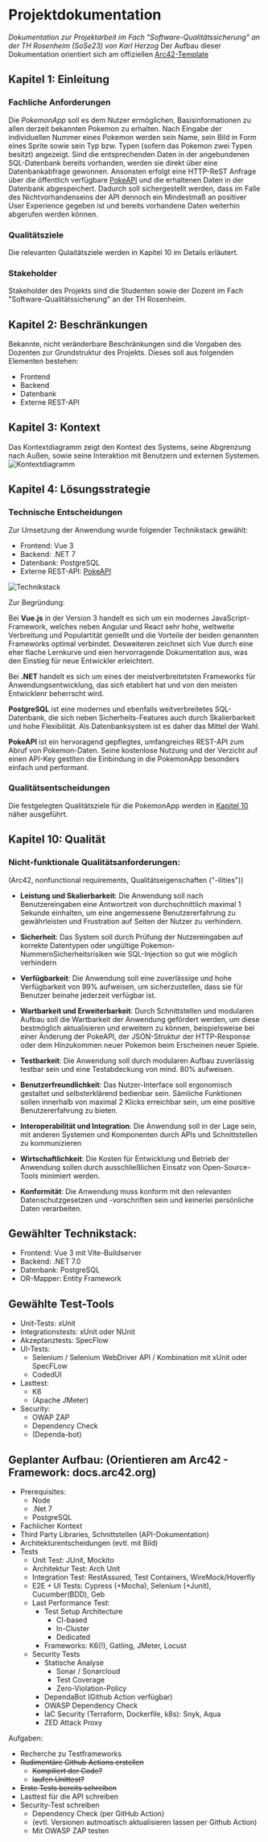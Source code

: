 # Projektdokumentation
*Dokumentation zur Projektarbeit im Fach "Software-Qualitätssicherung" an der TH Rosenheim (SoSe23) von Karl Herzog*
Der Aufbau dieser Dokumentation orientiert sich am offiziellen [Arc42-Template](https://docs.arc42.org/home/)

## Kapitel 1: Einleitung
### Fachliche Anforderungen
Die *PokemonApp* soll es dem Nutzer ermöglichen, Basisinformationen zu allen derzeit bekannten Pokemon zu erhalten. Nach Eingabe der individuellen Nummer eines Pokemon werden sein Name, sein Bild in Form eines Sprite sowie sein Typ bzw. Typen (sofern das Pokemon zwei Typen besitzt) angezeigt. Sind die entsprechenden Daten in der angebundenen SQL-Datenbank bereits vorhanden, werden sie direkt über eine Datenbankabfrage gewonnen. Ansonsten erfolgt eine HTTP-ReST Anfrage über die öffentlich verfügbare [PokeAPI](https://pokeapi.co/) und die erhaltenen Daten in der Datenbank abgespeichert. Dadurch soll sichergestellt werden, dass im Falle des Nichtvorhandenseins der API dennoch ein Mindestmaß an positiver User Experience gegeben ist und bereits vorhandene Daten weiterhin abgerufen werden können.
### Qualitätsziele
Die relevanten Qulaitätsziele werden in Kapitel 10 im Details erläutert.
### Stakeholder
Stakeholder des Projekts sind die Studenten sowie der Dozent im Fach "Software-Qualitätssicherung" an der TH Rosenheim.

## Kapitel 2: Beschränkungen
Bekannte, nicht veränderbare Beschränkungen sind die Vorgaben des Dozenten zur Grundstruktur des Projekts. Dieses soll aus folgenden Elementen bestehen:
- Frontend
- Backend
- Datenbank
- Externe REST-API

## Kapitel 3: Kontext
Das Kontextdiagramm zeigt den Kontext des Systems, seine Abgrenzung nach Außen, sowie seine Interaktion mit Benutzern und externen Systemen.
![Kontextdiagramm](Grafiken/Kontextdiagramm.png)

## Kapitel 4: Lösungsstrategie
### Technische Entscheidungen
Zur Umsetzung der Anwendung wurde folgender Technikstack gewählt:
- Frontend: Vue 3
- Backend: .NET 7
- Datenbank: PostgreSQL
- Externe REST-API: [PokeAPI](https://pokeapi.co/)

![Technikstack](Grafiken/Technikstack.png)

Zur Begründung:

Bei **Vue.js** in der Version 3 handelt es sich um ein modernes JavaScript-Framework, welches neben Angular und React sehr hohe, weltweite Verbreitung und Populartität genießt und die Vorteile der beiden genannten Frameworks optimal verbindet. Desweiteren zeichnet sich Vue durch eine eher flache Lernkurve und eien hervorragende Dokumentation aus, was den Einstieg für neue Entwickler erleichtert.

Bei **.NET** handelt es sich um eines der meistverbreitetsten Frameworks für Anwendungsentwicklung, das sich etabliert hat und von den meisten Entwicklenr beherrscht wird.

**PostgreSQL** ist eine modernes und ebenfalls weitverbreitetes SQL-Datenbank, die sich neben Sicherheits-Features auch durch Skalierbarkeit und hohe Flexibilität. Als Datenbanksystem ist es daher das Mittel der Wahl.

**PokeAPI** ist ein hervoragend gepflegtes, umfangreiches REST-API zum Abruf von Pokemon-Daten. Seine kostenlose Nutzung und der Verzicht auf einen API-Key gestlten die Einbindung in die PokemonApp besonders einfach und performant.

### Qualitätsentscheidungen
Die festgelegten Qualitätsziele für die PokemonApp werden in [Kapitel 10](#kapitel-10:-qualität) näher ausgeführt.


## Kapitel 10: Qualität

### Nicht-funktionale Qualitätsanforderungen:
(Arc42, nonfunctional requirements, Qualitätseigenschaften ("-ilities"))

- **Leistung und Skalierbarkeit**: Die Anwendung soll nach Benutzereingaben eine Antwortzeit von durchschnittlich maximal 1 Sekunde einhalten, um eine angemessene Benutzererfahrung zu gewährleisten und Frustration auf Seiten der Nutzer zu verhindern.

- **Sicherheit**: Das System soll durch Prüfung der Nutzereingaben auf korrekte Datentypen oder ungültige Pokemon-NummernSicherheitsrisiken wie SQL-Injection so gut wie möglich verhindern

- **Verfügbarkeit**: Die Anwendung soll eine zuverlässige und hohe Verfügbarkeit von 99% aufweisen, um sicherzustellen, dass sie für Benutzer beinahe jederzeit verfügbar ist.

- **Wartbarkeit und Erweiterbarkeit**: Durch Schnittstellen und modularen Aufbau soll die Wartbarkeit der Anwendung gefördert werden, um diese bestmöglich aktualisieren und erweitern zu können, beispielsweise bei einer Änderung der PokeAPI, der JSON-Struktur der HTTP-Response oder dem Hinzukommen neuer Pokemon beim Erscheinen neuer Spiele. 

- **Testbarkeit**: Die Anwendung soll durch modularen Aufbau zuverlässig testbar sein und eine Testabdeckung von mind. 80% aufweisen.

- **Benutzerfreundlichkeit**: Das Nutzer-Interface soll ergonomisch gestaltet und selbsterklärend bedienbar sein. Sämliche Funktionen sollen innerhalb von maximal 2 Klicks erreichbar sein, um eine positive Benutzererfahrung zu bieten.

- **Interoperabilität und Integration**: Die Anwendung soll in der Lage sein, mit anderen Systemen und Komponenten durch APIs und Schnittstellen zu kommunizieren

- **Wirtschaftlichkeit**: Die Kosten für Entwicklung und Betrieb der Anwendung sollen durch ausschließlichen Einsatz von Open-Source-Tools minimiert werden.

- **Konformität**: Die Anwendung muss konform mit den relevanten Datenschutzgesetzen und -vorschriften sein und keinerlei persönliche Daten verarbeiten.

## Gewählter Technikstack:
- Frontend: Vue 3 mit Vite-Buildserver
- Backend: .NET 7.0
- Datenbank: PostgreSQL
- OR-Mapper: Entity Framework

## Gewählte Test-Tools
- Unit-Tests: xUnit
- Integrationstests: xUnit oder NUnit
- Akzeptanztests: SpecFlow
- UI-Tests: 
    - Selenium / Selenium WebDriver API / Kombination mit xUnit oder SpecFLow
    - CodedUI
- Lasttest:
    - K6
    - (Apache JMeter)
- Security:
    - OWAP ZAP
    - Dependency Check
    - (Dependa-bot)

## Geplanter Aufbau: (Orientieren am Arc42 - Framework: docs.arc42.org)
- Prerequisites:
    - Node
    - .Net 7
    - PostgreSQL
- Fachlicher Kontext
- Third Party Libraries, Schnittstellen (API-Dokumentation)
- Architekturentscheidungen (evtl. mit Bild)
- Tests
    - Unit Test: JUnit, Mockito
    - Architektur Test: Arch Unit
    - Integration Test: RestAssured, Test Containers, WireMock/Hoverfly
    - E2E + UI Tests: Cypress (+Mocha), Selenium (+Junit), Cucumber(BDD), Geb
    - Last Performance Test: 
        - Test Setup Architecture
            - CI-based    
            - In-Cluster
            - Dedicated
        - Frameworks: K6(!), Gatling, JMeter, Locust
    - Security Tests
        - Statische Analyse 
            - Sonar / Sonarcloud
            - Test Coverage
            - Zero-Violation-Policy
        - DependaBot (Github Action verfügbar)
        - OWASP Dependency Check
        - IaC Security (Terraform, Dockerfile, k8s): Snyk, Aqua
        - ZED Attack Proxy
         



Aufgaben: 
- Recherche zu Testframeworks
- ~~Rudimentäre Github Actions erstellen~~
    - ~~Kompiliert der Code?~~
    - ~~laufen Unittest?~~
- ~~Erste Tests bereits schreiben~~
- Lasttest für die API schreiben
- Security-Test schreiben
    - Dependency Check (per GitHub Action)
    - (evtl. Versionen autmoatisch aktualisieren lassen per Github Action)
    - Mit OWASP ZAP testen
